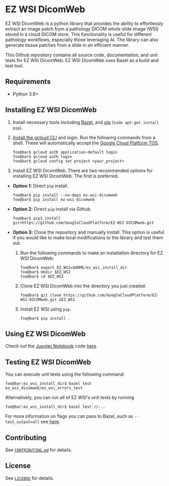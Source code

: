 # EZ WSI DicomWeb

EZ WSI DicomWeb is a python library that provides the ability to effortlessly
extract an image patch from a pathology DICOM whole slide image (WSI) stored in
a cloud DICOM store. This functionality is useful for different pathology
workflows, especially those leveraging AI. The library can also generate tissue
patches from a slide in an efficient manner.

This Github repository contains all source code, documentation, and unit tests
for EZ WSI DicomWeb. EZ WSI DicomWeb uses Bazel as a build and test tool.

## Requirements

- Python 3.8+

## Installing EZ WSI DicomWeb

1. Install necessary tools including [Bazel](https://bazel.build/install), and
[pip](https://pypi.org/project/pip/) (`sudo apt-get install pip`).

2. [Install the gcloud CLI](https://cloud.google.com/sdk/docs/install) and
login. Run the following commands from a shell. These will automatically accept
the [Google Cloud Platform TOS](https://cloud.google.com/terms).

    ```shell
    foo@bar$ gcloud auth application-default login
    foo@bar$ gcloud auth login
    foo@bar$ gcloud config set project <your_project>
    ```
3. Install EZ WSI DicomWeb. There are two recommended options for installing
EZ WSI DicomWeb. The first is preferred.

  - **Option 1:** Direct `pip` install.

      ```shell
      foo@bar$ pip install --no-deps ez-wsi-dicomweb
      foo@bar$ pip install ez-wsi-dicomweb
      ```

  - **Option 2:** Direct `pip` install via Github.

      ```shell
      foo@bar$ pip3 install git+https://github.com/GoogleCloudPlatform/EZ-WSI-DICOMweb.git

  - **Option 3:** Clone the repository and manually install. This option is
  useful if you would like to make local modifications to the library and
  test them out.

      1. Run the following commands to make an installation directory for
      EZ WSI DicomWeb:

          ```shell
          foo@bar$ export EZ_WSI=$HOME/ez_wsi_install_dir
          foo@bar$ mkdir $EZ_WSI
          foo@bar$ cd $EZ_WSI
          ```

      2. Clone EZ WSI DicomWeb into the directory you just created:

          ```shell
          foo@bar$ git clone https://github.com/GoogleCloudPlatform/EZ-WSI-DICOMweb.git $EZ_WSI
          ```

      3. Install EZ WSI using `pip`.

          ```shell
          foo@bar$ pip install .
          ```

## Using EZ WSI DicomWeb

Check out the [Jupyter Notebook](https://jupyter.org/install)
code [here](https://github.com/GoogleCloudPlatform/EZ-WSI-DICOMweb/ez_wsi_demo.ipynb).

## Testing EZ WSI DicomWeb

You can execute unit tests using the following command:

```shell
foo@bar:ez_wsi_install_dir$ bazel test ez_wsi_dicomweb/ez_wsi_errors_test
```

Alternatively, you can run all of EZ WSI's unit tests by running

```shell
foo@bar:ez_wsi_install_dir$ bazel test //...
```

For more information on flags you can pass to Bazel, such as `--test_output=all`
see [here](https://docs.bazel.build/versions/2.0.0/command-line-reference.html).

## Contributing

See [`CONTRIBUTING.md`](CONTRIBUTING.md) for details.

## License

See [`LICENSE`](LICENSE) for details.